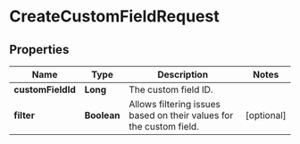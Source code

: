 

# CreateCustomFieldRequest


## Properties

| Name | Type | Description | Notes |
|------------ | ------------- | ------------- | -------------|
|**customFieldId** | **Long** | The custom field ID. |  |
|**filter** | **Boolean** | Allows filtering issues based on their values for the custom field. |  [optional] |



